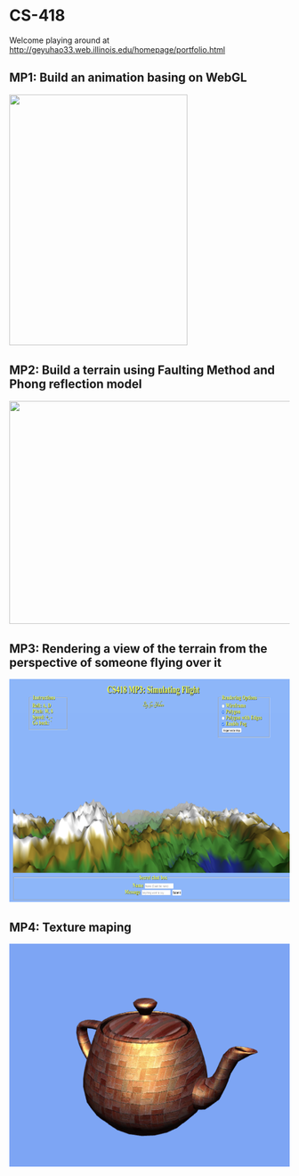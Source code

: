 # CS-418

Welcome playing around at http://geyuhao33.web.illinois.edu/homepage/portfolio.html

## MP1: Build an animation basing on WebGL
<img width="320" height="450" src="https://github.com/Geyuhao/CS-418/blob/main/img/mp1.gif"/>

## MP2: Build a terrain using Faulting Method and Phong reflection model
<img width="600" height="400" src="https://github.com/Geyuhao/CS-418/blob/main/img/mp2.gif"/>

## MP3: Rendering a view of the terrain from the perspective of someone flying over it
<img width="600" height="400" src="https://github.com/Geyuhao/CS-418/blob/main/img/mp3.png"/>

## MP4: Texture maping
<img width="600" height="400" src="https://github.com/Geyuhao/CS-418/blob/main/img/mp4.png"/>
